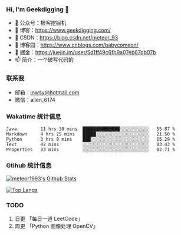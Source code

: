 ### Hi, I'm Geekdigging 👋

- 🔭 公众号：极客挖掘机
- 🌱 博客：https://www.geekdigging.com/
- 👯 CSDN：https://blog.csdn.net/meteor_93
- 🤔 博客园：https://www.cnblogs.com/babycomeon/
- 💬 掘金：https://juejin.im/user/5d1ff49c6fb9a07eb67db07b
- 📫 简介：一个破写代码的

### 联系我

- 邮箱：inwsy@hotmail.com
- 微信：allen_6174

### Wakatime 统计信息

<!--START_SECTION:waka-->
```text
Java         11 hrs 30 mins  ██████████████░░░░░░░░░░░   55.87 % 
Markdown     4 hrs 25 mins   █████░░░░░░░░░░░░░░░░░░░░   21.50 % 
Python       3 hrs 8 mins    ███░░░░░░░░░░░░░░░░░░░░░░   15.29 % 
Text         42 mins         ░░░░░░░░░░░░░░░░░░░░░░░░░   03.43 % 
Properties   33 mins         ░░░░░░░░░░░░░░░░░░░░░░░░░   02.71 %
```
<!--END_SECTION:waka-->

### Gtihub 统计信息

[![meteor1993's Github Stats](https://github-readme-stats.vercel.app/api?username=meteor1993&show_icons=true&theme=tokyonight)](https://github.com/meteor1993)

[![Top Langs](https://github-readme-stats.vercel.app/api/top-langs/?username=meteor1993&theme=tokyonight)](https://github.com/meteor1993)

### TODO

1. 日更 「每日一道 LeetCode」
2. 周更 「Python 图像处理 OpenCV」

<!--
**meteor1993/meteor1993** is a ✨ _special_ ✨ repository because its `README.md` (this file) appears on your GitHub profile.

Here are some ideas to get you started:

- 🔭 I’m currently working on ...
- 🌱 I’m currently learning ...
- 👯 I’m looking to collaborate on ...
- 🤔 I’m looking for help with ...
- 💬 Ask me about ...
- 📫 How to reach me: ...
- 😄 Pronouns: ...
- ⚡ Fun fact: ...
-->
